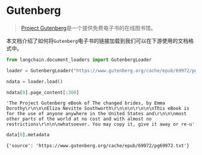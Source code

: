 # Gutenberg

>[Project Gutenberg](https://www.gutenberg.org/about/)是一个提供免费电子书的在线图书馆。

本文档介绍了如何将`Gutenberg`电子书的链接加载到我们可以在下游使用的文档格式中。

```python
from langchain.document_loaders import GutenbergLoader
```

```python
loader = GutenbergLoader("https://www.gutenberg.org/cache/epub/69972/pg69972.txt")
```

```python
ndata = loader.load()
```

```python
ndata[0].page_content[:300]
```


    'The Project Gutenberg eBook of The changed brides, by Emma Dorothy\r\n\n\nEliza Nevitte Southworth\r\n\n\n\r\n\n\nThis eBook is for the use of anyone anywhere in the United States and\r\n\n\nmost other parts of the world at no cost and with almost no restrictions\r\n\n\nwhatsoever. You may copy it, give it away or re-u'

```python
data[0].metadata
```


    {'source': 'https://www.gutenberg.org/cache/epub/69972/pg69972.txt'}
